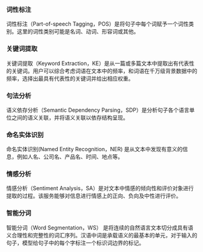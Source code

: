 ### 词性标注

词性标注（Part-of-speech Tagging，POS）是将句子中每个词赋予一个词性类别。这里的词性类别可能是名词、动词、形容词或其他。

### 关键词提取

关键词提取（Keyword Extraction，KE）是从一篇或多篇文本中提取出有代表性的关键词。用户可以综合考虑词语在文本中的频率，和词语在千万级背景数据中的频率，选择出最具有代表性的关键词并给出相应权重。

### 句法分析

语义依存分析（Semantic Dependency Parsing，SDP）是分析句子各个语言单位之间的语义关联，并将语义关联以依存结构呈现。

### 命名实体识别

命名实体识别(Named Entity Recognition，NER) 是从文本中发现有意义的信息，例如人名、公司名、产品名、时间、地点等。

### 情感分析

情感分析（Sentiment Analysis，SA）是对文本中情感的倾向性和评价对象进行提取的过程。该服务能够对信息进行情感上的正向、负向及中性进行评价。

### 智能分词

智能分词（Word Segmentation，WS） 是将连续的自然语言文本切分成具有语义合理性和完整性的词汇序列。汉语中词是承载语义的最基本的单元，对于输入的句子，模型给句子中的每个字标注一个标识词边界的标记。 






